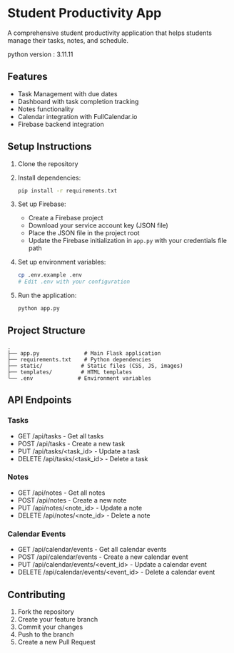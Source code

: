 # Student Productivity App

A comprehensive student productivity application that helps students manage their tasks, notes, and schedule.

python version : 3.11.11

## Features

- Task Management with due dates
- Dashboard with task completion tracking
- Notes functionality
- Calendar integration with FullCalendar.io
- Firebase backend integration

## Setup Instructions

1. Clone the repository
2. Install dependencies:
   ```bash
   pip install -r requirements.txt
   ```
3. Set up Firebase:
   - Create a Firebase project
   - Download your service account key (JSON file)
   - Place the JSON file in the project root
   - Update the Firebase initialization in `app.py` with your credentials file path

4. Set up environment variables:
   ```bash
   cp .env.example .env
   # Edit .env with your configuration
   ```

5. Run the application:
   ```bash
   python app.py
   ```

## Project Structure

```
.
├── app.py              # Main Flask application
├── requirements.txt    # Python dependencies
├── static/            # Static files (CSS, JS, images)
├── templates/         # HTML templates
└── .env              # Environment variables
```

## API Endpoints

### Tasks
- GET /api/tasks - Get all tasks
- POST /api/tasks - Create a new task
- PUT /api/tasks/<task_id> - Update a task
- DELETE /api/tasks/<task_id> - Delete a task

### Notes
- GET /api/notes - Get all notes
- POST /api/notes - Create a new note
- PUT /api/notes/<note_id> - Update a note
- DELETE /api/notes/<note_id> - Delete a note

### Calendar Events
- GET /api/calendar/events - Get all calendar events
- POST /api/calendar/events - Create a new calendar event
- PUT /api/calendar/events/<event_id> - Update a calendar event
- DELETE /api/calendar/events/<event_id> - Delete a calendar event

## Contributing

1. Fork the repository
2. Create your feature branch
3. Commit your changes
4. Push to the branch
5. Create a new Pull Request 
